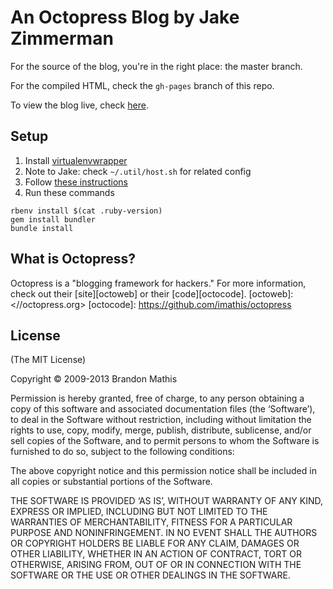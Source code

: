 # An Octopress Blog by Jake Zimmerman
For the source of the blog, you're in the right place: the master branch.

For the compiled HTML, check the `gh-pages` branch of this repo.

To view the blog live, check [here](https://blog.jez.io).

## Setup

1. Install [virtualenvwrapper](https://virtualenvwrapper.readthedocs.io/en/latest/install.html)
  1. Note to Jake: check `~/.util/host.sh` for related config
1. Follow [these instructions](https://blog.jez.io/2014/12/22/ruby-virtualenvs)
1. Run these commands

```shell
rbenv install $(cat .ruby-version)
gem install bundler
bundle install
```

## What is Octopress?
Octopress is a "blogging framework for hackers." For more information, check out their [site][octoweb] or their [code][octocode].
[octoweb]: <//octopress.org>
[octocode]: <https://github.com/imathis/octopress>

## License
(The MIT License)

Copyright © 2009-2013 Brandon Mathis

Permission is hereby granted, free of charge, to any person obtaining a copy of this software and associated documentation files (the ‘Software’), to deal in the Software without restriction, including without limitation the rights to use, copy, modify, merge, publish, distribute, sublicense, and/or sell copies of the Software, and to permit persons to whom the Software is furnished to do so, subject to the following conditions:

The above copyright notice and this permission notice shall be included in all copies or substantial portions of the Software.

THE SOFTWARE IS PROVIDED ‘AS IS’, WITHOUT WARRANTY OF ANY KIND, EXPRESS OR IMPLIED, INCLUDING BUT NOT LIMITED TO THE WARRANTIES OF MERCHANTABILITY, FITNESS FOR A PARTICULAR PURPOSE AND NONINFRINGEMENT. IN NO EVENT SHALL THE AUTHORS OR COPYRIGHT HOLDERS BE LIABLE FOR ANY CLAIM, DAMAGES OR OTHER LIABILITY, WHETHER IN AN ACTION OF CONTRACT, TORT OR OTHERWISE, ARISING FROM, OUT OF OR IN CONNECTION WITH THE SOFTWARE OR THE USE OR OTHER DEALINGS IN THE SOFTWARE.
